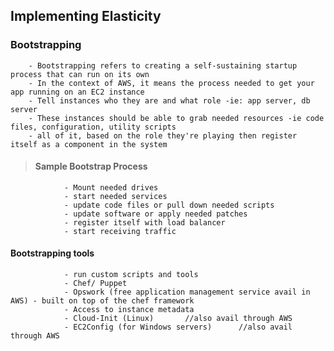 ## Implementing Elasticity
		
###		Bootstrapping

		- Bootstrapping refers to creating a self-sustaining startup process that can run on its own
		- In the context of AWS, it means the process needed to get your app running on an EC2 instance
		- Tell instances who they are and what role -ie: app server, db server
		- These instances should be able to grab needed resources -ie code files, configuration, utility scripts
		- all of it, based on the role they're playing then register itself as a component in the system

> #### Sample Bootstrap Process

				- Mount needed drives
				- start needed services
				- update code files or pull down needed scripts
				- update software or apply needed patches
				- register itself with load balancer
				- start receiving traffic

#### 		Bootstrapping tools

				- run custom scripts and tools
				- Chef/ Puppet
				- Opswork (free application management service avail in AWS) - built on top of the chef framework
				- Access to instance metadata
				- Cloud-Init (Linux)       //also avail through AWS
				- EC2Config (for Windows servers)      //also avail through AWS
